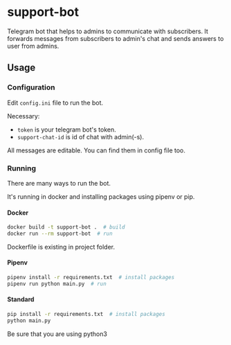 # support-bot
Telegram bot that helps to admins to communicate with subscribers.
It forwards messages from subscribers to admin's chat and sends answers to user from admins.

## Usage

### Configuration

Edit `config.ini` file to run the bot.

Necessary:
  * `token` is your telegram bot's token.
  * `support-chat-id` is id of chat with admin(-s).

All messages are editable.
You can find them in config file too.

### Running

There are many ways to run the bot.

It's running in docker and installing packages using pipenv or pip.

#### Docker

```bash
docker build -t support-bot .  # build
docker run --rm support-bot  # run
```
Dockerfile is existing in project folder.

#### Pipenv

```bash
pipenv install -r requirements.txt  # install packages
pipenv run python main.py  # run
```

#### Standard

```bash
pip install -r requirements.txt  # install packages
python main.py
```
Be sure that you are using python3
